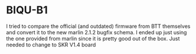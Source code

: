 # BIQU-B1

I tried to compare the official (and outdated) firmware from BTT themselves and convert it to the new marlin 2.1.2 bugfix schema. I ended up just using the one provided from marlin since it is pretty good out of the box. Just needed to change to SKR V1.4 board